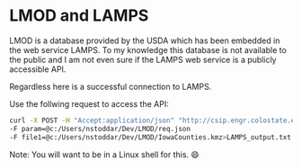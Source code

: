 # LMOD and LAMPS

LMOD is a database provided by the USDA which has been embedded in the web service LAMPS. To my knowledge this database is not available to the public and I am not even sure if the LAMPS web service is a publicly accessible API.

Regardless here is a successful connection to LAMPS. 

Use the follwing request to access the API:
``` bash
curl -X POST -H "Accept:application/json" "http://csip.engr.colostate.edu:8087/csip-lamps/m/lamps/1.0"
-F param=@c:/Users/nstoddar/Dev/LMOD/req.json
-F file1=@c:/Users/nstoddar/Dev/LMOD/IowaCounties.kmz>LAMPS_output.txt
```
Note: You will want to be in a Linux shell for this. :smile:
